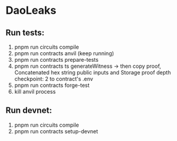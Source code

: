 # DaoLeaks

## Run tests:
1. pnpm run circuits compile
2. pnpm run contracts anvil (keep running)
3. pnpm run contracts prepare-tests
4. pnpm run contracts ts generateWitness -> then copy proof, Concatenated hex string public inputs and Storage proof depth checkpoint: 2 to contract's .env
5. pnpm run contracts forge-test
6. kill anvil process

## Run devnet:
1. pnpm run circuits compile
2. pnpm run contracts setup-devnet